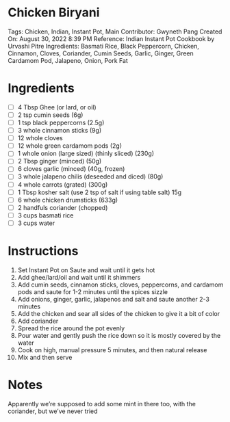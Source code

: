 # Chicken Biryani

Tags: Chicken, Indian, Instant Pot, Main
Contributor: Gwyneth Pang
Created On: August 30, 2022 8:39 PM
Reference: Indian Instant Pot Cookbook by Urvashi Pitre
Ingredients: Basmati Rice, Black Peppercorn, Chicken, Cinnamon, Cloves, Coriander, Cumin Seeds, Garlic, Ginger, Green Cardamom Pod, Jalapeno, Onion, Pork Fat

# Ingredients

- [ ]  4 Tbsp Ghee (or lard, or oil)
- [ ]  2 tsp cumin seeds (6g)
- [ ]  1 tsp black peppercorns (2.5g)
- [ ]  3 whole cinnamon sticks (9g)
- [ ]  12 whole cloves
- [ ]  12 whole green cardamom pods (2g)
- [ ]  1 whole onion (large sized) (thinly sliced) (230g)
- [ ]  2 Tbsp ginger (minced) (50g)
- [ ]  6 cloves garlic (minced) (40g, frozen)
- [ ]  3 whole jalapeno chilis (deseeded and diced) (80g)
- [ ]  4 whole carrots (grated) (300g)
- [ ]  1 Tbsp kosher salt (use 2 tsp of salt if using table salt) 15g
- [ ]  6 whole chicken drumsticks (633g)
- [ ]  2 handfuls coriander (chopped)
- [ ]  3 cups basmati rice
- [ ]  3 cups water

# Instructions

1. Set Instant Pot on Saute and wait until it gets hot
2. Add ghee/lard/oil and wait until it shimmers
3. Add cumin seeds, cinnamon sticks, cloves, peppercorns, and cardamom pods and saute for 1-2 minutes until the spices sizzle
4. Add onions, ginger, garlic, jalapenos and salt and saute another 2-3 minutes
5. Add the chicken and sear all sides of the chicken to give it a bit of color
6. Add coriander
7. Spread the rice around the pot evenly
8. Pour water and gently push the rice down so it is mostly covered by the water
9. Cook on high, manual pressure 5 minutes, and then natural release
10. Mix and then serve

# Notes

Apparently we’re supposed to add some mint in there too, with the coriander, but we’ve never tried